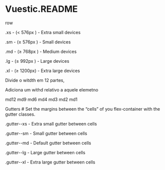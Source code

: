 # Vuestic.README

row

.xs - (< 576px ) - Extra small devices

.sm - (≥ 576px ) - Small devices

.md - (≥ 768px ) - Medium devices

.lg - (≥ 992px ) - Large devices

.xl - (≥ 1200px) - Extra large devices

Divide o witdth em 12 partes, 

Adiciona um withd relativo a aquele elemetno

md12
md9
md6
md4
md3
md2
md1

Gutters #
Set the margins between the “cells” of you flex-container with the gutter classes.

.gutter--xs - Extra small gutter between cells

.gutter--sm - Small gutter between cells

.gutter--md - Default gutter between cells

.gutter--lg - Large gutter between cells

.gutter--xl - Extra large gutter between cells